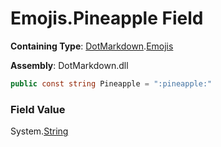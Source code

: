 # Emojis\.Pineapple Field

**Containing Type**: [DotMarkdown](../../README.md)\.[Emojis](../README.md)

**Assembly**: DotMarkdown\.dll

```csharp
public const string Pineapple = ":pineapple:"
```

### Field Value

System\.[String](https://docs.microsoft.com/en-us/dotnet/api/system.string)